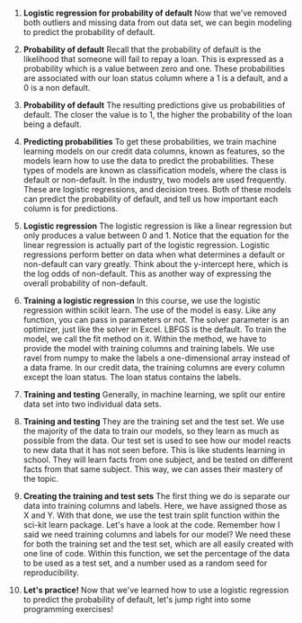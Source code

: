 1. **Logistic regression for probability of default**
Now that we've removed both outliers and missing data from out data set, we can begin modeling to predict the probability of default.

2. **Probability of default**
Recall that the probability of default is the likelihood that someone will fail to repay a loan. This is expressed as a probability which is a value between zero and one. These probabilities are associated with our loan status column where a 1 is a default, and a 0 is a non default.

3. **Probability of default**
The resulting predictions give us probabilities of default. The closer the value is to 1, the higher the probability of the loan being a default.

4. **Predicting probabilities**
To get these probabilities, we train machine learning models on our credit data columns, known as features, so the models learn how to use the data to predict the probabilities. These types of models are known as classification models, where the class is default or non-default. In the industry, two models are used frequently. These are logistic regressions, and decision trees. Both of these models can predict the probability of default, and tell us how important each column is for predictions.

5. **Logistic regression**
The logistic regression is like a linear regression but only produces a value between 0 and 1. Notice that the equation for the linear regression is actually part of the logistic regression. Logistic regressions perform better on data when what determines a default or non-default can vary greatly. Think about the y-intercept here, which is the log odds of non-default. This as another way of expressing the overall probability of non-default.

6. **Training a logistic regression**
In this course, we use the logistic regression within scikit learn. The use of the model is easy. Like any function, you can pass in parameters or not. The solver parameter is an optimizer, just like the solver in Excel. LBFGS is the default. To train the model, we call the fit method on it. Within the method, we have to provide the model with training columns and training labels. We use ravel from numpy to make the labels a one-dimensional array instead of a data frame. In our credit data, the training columns are every column except the loan status. The loan status contains the labels.

7. **Training and testing**
Generally, in machine learning, we split our entire data set into two individual data sets.

8. **Training and testing**
They are the training set and the test set. We use the majority of the data to train our models, so they learn as much as possible from the data. Our test set is used to see how our model reacts to new data that it has not seen before. This is like students learning in school. They will learn facts from one subject, and be tested on different facts from that same subject. This way, we can asses their mastery of the topic.

9. **Creating the training and test sets**
The first thing we do is separate our data into training columns and labels. Here, we have assigned those as X and Y. With that done, we use the test train split function within the sci-kit learn package. Let's have a look at the code. Remember how I said we need training columns and labels for our model? We need these for both the training set and the test set, which are all easily created with one line of code. Within this function, we set the percentage of the data to be used as a test set, and a number used as a random seed for reproducibility.

10. **Let's practice!**
Now that we've learned how to use a logistic regression to predict the probability of default, let's jump right into some programming exercises!